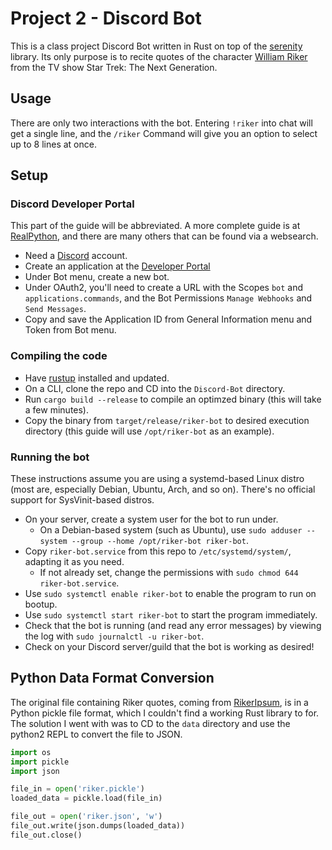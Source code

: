 # Project 2 - Discord Bot

This is a class project Discord Bot written in Rust on top of the [serenity](https://github.com/serenity-rs/serenity) library. Its only purpose is to recite quotes of the character [William Riker](https://memory-alpha.fandom.com/wiki/William_T._Riker) from the TV show Star Trek: The Next Generation.

## Usage

There are only two interactions with the bot. Entering `!riker` into chat will get a single line, and the `/riker` Command will give you an option to select up to 8 lines at once.

## Setup

### Discord Developer Portal

This part of the guide will be abbreviated. A more complete guide is at [RealPython](https://realpython.com/how-to-make-a-discord-bot-python/), and there are many others that can be found via a websearch.

- Need a [Discord](https://discord.com/) account.
- Create an application at the [Developer Portal](https://discord.com/developers/applications)
- Under Bot menu, create a new bot.
- Under OAuth2, you'll need to create a URL with the Scopes `bot` and `applications.commands`, and the Bot Permissions `Manage Webhooks` and `Send Messages`.
- Copy and save the Application ID from General Information menu and Token from Bot menu.

### Compiling the code

- Have [rustup](https://rustup.rs/) installed and updated.
- On a CLI, clone the repo and CD into the `Discord-Bot` directory.
- Run `cargo build --release` to compile an optimzed binary (this will take a few minutes).
- Copy the binary from `target/release/riker-bot` to desired execution directory (this guide will use `/opt/riker-bot` as an example).

### Running the bot

These instructions assume you are using a systemd-based Linux distro (most are, especially Debian, Ubuntu, Arch, and so on). There's no official support for SysVinit-based distros.

- On your server, create a system user for the bot to run under.
  - On a Debian-based system (such as Ubuntu), use `sudo adduser --system --group --home /opt/riker-bot riker-bot`.
- Copy `riker-bot.service` from this repo to `/etc/systemd/system/`, adapting it as you need.
  - If not already set, change the permissions with `sudo chmod 644 riker-bot.service`.
- Use `sudo systemctl enable riker-bot` to enable the program to run on bootup.
- Use `sudo systemctl start riker-bot` to start the program immediately.
- Check that the bot is running (and read any error messages) by viewing the log with `sudo journalctl -u riker-bot`.
- Check on your Discord server/guild that the bot is working as desired!

## Python Data Format Conversion

The original file containing Riker quotes, coming from [RikerIpsum](https://github.com/ben174/rikeripsum/blob/master/rikeripsum/data/riker.pickle), is in a Python pickle file format, which I couldn't find a working Rust library to for. The solution I went with was to CD to the `data` directory and use the python2 REPL to convert the file to JSON.

```py
import os
import pickle
import json

file_in = open('riker.pickle')
loaded_data = pickle.load(file_in)

file_out = open('riker.json', 'w')
file_out.write(json.dumps(loaded_data))
file_out.close()
```
